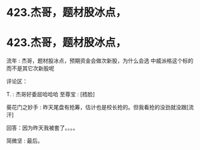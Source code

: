 # 423.杰哥，题材股冰点，

# 423.杰哥，题材股冰点，

流年 : 杰哥，题材股冰点，预期资金会做次新股，为什么会选 中威派格这个标的而不是其它次新股呢

评论区：

T. : 杰哥好委屈哈哈哈 至尊宝 : [捂脸]

葵花门之妙手 : 昨天尾盘有抢筹，估计也是校长抢的。但我看抢的没劲就没跟[流汗]

回答：因为昨天我被套了。。。。

简微坚 : 最后。